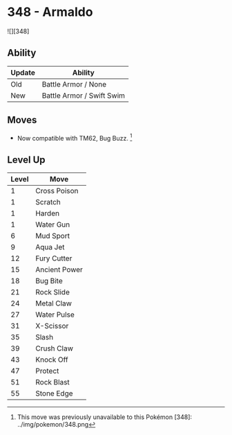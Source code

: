 # 348 - Armaldo
![][348]

## Ability

Update | Ability
---    | ---
Old    | Battle Armor / None
New    | Battle Armor / Swift Swim

## Moves

 - Now compatible with TM62, Bug Buzz. [^1]

## Level Up

Level | Move
---   | ---
  1   | Cross Poison
  1   | Scratch
  1   | Harden
  1   | Water Gun
  6   | Mud Sport
  9   | Aqua Jet
 12   | Fury Cutter
 15   | Ancient Power
 18   | Bug Bite
 21   | Rock Slide
 24   | Metal Claw
 27   | Water Pulse
 31   | X-Scissor
 35   | Slash
 39   | Crush Claw
 43   | Knock Off
 47   | Protect
 51   | Rock Blast
 55   | Stone Edge

[^1]: This move was previously unavailable to this Pokémon
[348]: ../img/pokemon/348.png
